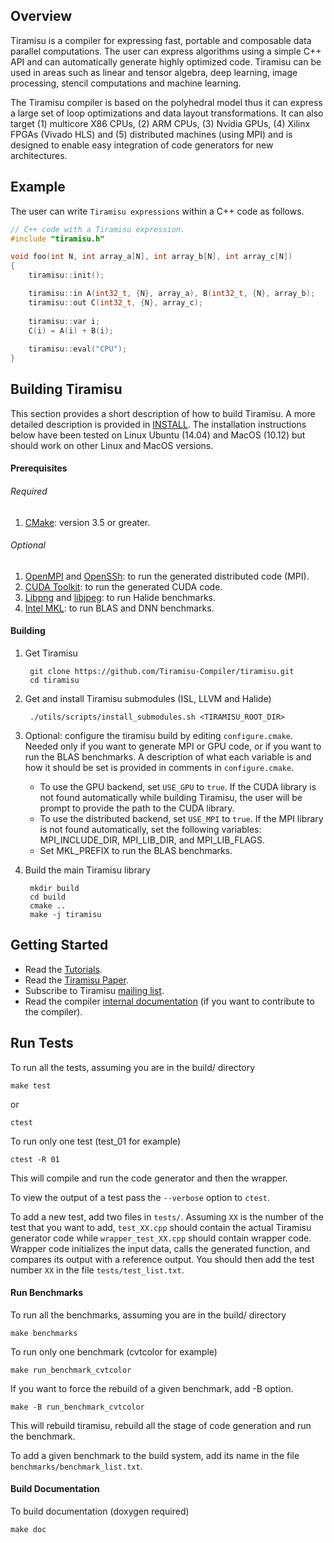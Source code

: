 ## Overview
Tiramisu is a compiler for expressing fast, portable and composable data parallel computations. The user can express algorithms using a simple C++ API and can automatically generate highly optimized code. Tiramisu can be used in areas such as linear and tensor algebra, deep learning, image processing, stencil computations and machine learning.

The Tiramisu compiler is based on the polyhedral model thus it can express a large set of loop optimizations and data layout transformations. It can also target (1) multicore X86 CPUs, (2) ARM CPUs, (3) Nvidia GPUs, (4) Xilinx FPGAs (Vivado HLS) and (5) distributed machines (using MPI) and is designed to enable easy integration of code generators for new architectures.

## Example

The user can write `Tiramisu expressions` within a C++ code as follows.

```cpp
// C++ code with a Tiramisu expression.
#include "tiramisu.h"

void foo(int N, int array_a[N], int array_b[N], int array_c[N])
{
    tiramisu::init();

    tiramisu::in A(int32_t, {N}, array_a), B(int32_t, {N}, array_b);
    tiramisu::out C(int32_t, {N}, array_c);
    
    tiramisu::var i;
    C(i) = A(i) + B(i);
    
    tiramisu::eval("CPU");
}
```

## Building Tiramisu

This section provides a short description of how to build Tiramisu.  A more detailed description is provided in [INSTALL](INSTALL.md).  The installation instructions below have been tested on Linux Ubuntu (14.04) and MacOS (10.12) but should work on other Linux and MacOS versions.

#### Prerequisites
###### Required
1) [CMake](https://cmake.org/): version 3.5 or greater.
  
###### Optional
1) [OpenMPI](https://www.open-mpi.org/) and [OpenSSh](https://www.openssh.com/): to run the generated distributed code (MPI).
2) [CUDA Toolkit](https://developer.nvidia.com/cuda-toolkit): to run the generated CUDA code.
3) [Libpng](http://www.libpng.org/pub/png/libpng.html) and [libjpeg](http://libjpeg.sourceforge.net/): to run Halide benchmarks.
4) [Intel MKL](https://software.intel.com/mkl): to run BLAS and DNN benchmarks.


#### Building
1) Get Tiramisu

        git clone https://github.com/Tiramisu-Compiler/tiramisu.git
        cd tiramisu

2) Get and install Tiramisu submodules (ISL, LLVM and Halide)

        ./utils/scripts/install_submodules.sh <TIRAMISU_ROOT_DIR>

3) Optional: configure the tiramisu build by editing `configure.cmake`.  Needed only if you want to generate MPI or GPU code, or if you want to run the BLAS benchmarks.  A description of what each variable is and how it should be set is provided in comments in `configure.cmake`.

    - To use the GPU backend, set `USE_GPU` to `true`.  If the CUDA library is not found automatically while building Tiramisu, the user will be prompt to provide the path to the CUDA library.
    - To use the distributed backend, set `USE_MPI` to `true`.  If the MPI library is not found automatically, set the following variables: MPI_INCLUDE_DIR, MPI_LIB_DIR, and MPI_LIB_FLAGS.
    - Set MKL_PREFIX to run the BLAS benchmarks.

4) Build the main Tiramisu library

        mkdir build
        cd build
        cmake ..
        make -j tiramisu


## Getting Started
- Read the [Tutorials](tutorials/README.md).
- Read the [Tiramisu Paper](https://arxiv.org/abs/1804.10694).
- Subscribe to Tiramisu [mailing list](https://lists.csail.mit.edu/mailman/listinfo/tiramisu).
- Read the compiler [internal documentation](https://tiramisu-compiler.github.io/doc/) (if you want to contribute to the compiler).



## Run Tests

To run all the tests, assuming you are in the build/ directory

    make test

or

    ctest
    
To run only one test (test_01 for example)

    ctest -R 01

This will compile and run the code generator and then the wrapper.

To view the output of a test pass the `--verbose` option to `ctest`.

To add a new test, add two files in `tests/`.  Assuming `XX` is the number
of the test that you want to add, `test_XX.cpp` should contain
the actual Tiramisu generator code while `wrapper_test_XX.cpp` should contain
wrapper code.  Wrapper code initializes the input data, calls the generated function,
and compares its output with a reference output.  You should then add the
test number `XX` in the file `tests/test_list.txt`.

#### Run Benchmarks

To run all the benchmarks, assuming you are in the build/ directory

    make benchmarks

To run only one benchmark (cvtcolor for example)

    make run_benchmark_cvtcolor

If you want to force the rebuild of a given benchmark, add -B option.

    make -B run_benchmark_cvtcolor

This will rebuild tiramisu, rebuild all the stage of code generation and run
the benchmark.

To add a given benchmark to the build system, add its name in the file
`benchmarks/benchmark_list.txt`.

#### Build Documentation

To build documentation (doxygen required)

    make doc
